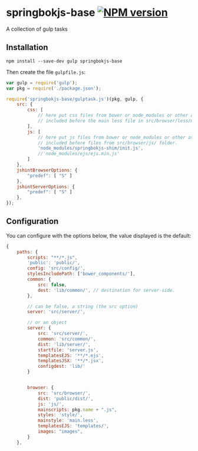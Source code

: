 # springbokjs-base [![NPM version][npm-image]][npm-url]

A collection of gulp tasks


## Installation

```
npm install --save-dev gulp springbokjs-base
```

Then create the file `gulpfile.js`:

```js
var gulp = require('gulp');
var pkg = require('./package.json');

require('springbokjs-base/gulptask.js')(pkg, gulp, {
    src: {
        css: [
            // here put css files from bower or node_modules or other assets,
            // included before the main less file in src/browser/less/main.less.
        ],
        js: [
            // here put js files from bower or node_modules or other assets,
            // included before files from src/browser/js/ folder.
            'node_modules/springbokjs-shim/init.js',
            //'node_modules/ejs/ejs.min.js'
        ]
    },
    jshintBrowserOptions: {
        "predef": [ "S" ]
    },
    jshintServerOptions: {
        "predef": [ "S" ]
    },
});
```


## Configuration

You can configure with the options below, the value displayed is the default:

```js
{
    paths: {
        scripts: "**/*.js",
        'public': 'public/',
        config: 'src/config/',
        stylesIncludePath: ['bower_components/'],
        common: {
            src: false,
            dest: 'lib/common/', // destination for server-side.
        },

        // can be false, a string (the src option)
        server: 'src/server/',

        // or an object
        server: {
            src: 'src/server/',
            common: 'src/common/',
            dist: 'lib/server/',
            startfile: 'server.js',
            templatesEJS: '**/*.ejs',
            templatesJSX: '**/*.jsx',
            configdest: 'lib/'
        }


        browser: {
            src: 'src/browser/',
            dist: 'public/dist/',
            js: 'js/',
            mainscripts: pkg.name + ".js",
            styles: 'style/',
            mainstyle: 'main.less',
            templatesEJS: 'templates/',
            images: "images",
        }
    },

```


[npm-image]: https://img.shields.io/npm/v/springbokjs-base.svg?style=flat
[npm-url]: https://npmjs.org/package/springbokjs-base
